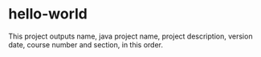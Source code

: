# hello-world
This project outputs name, java project name, project description, version date, course number and section, in this order.
